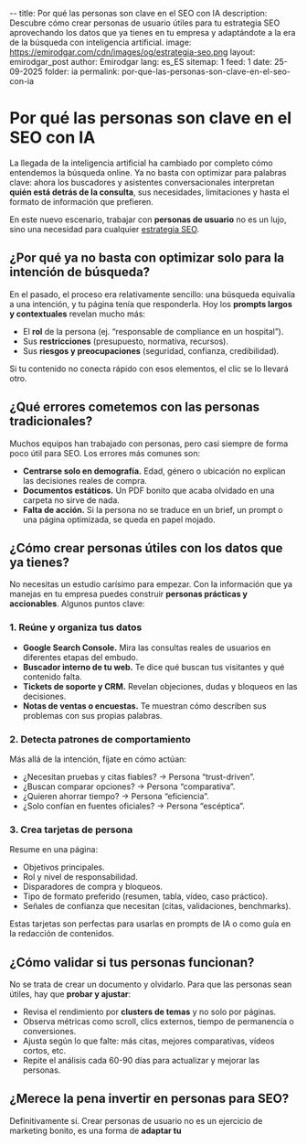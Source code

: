 --
title: Por qué las personas son clave en el SEO con IA
description: Descubre cómo crear personas de usuario útiles para tu estrategia SEO aprovechando los datos que ya tienes en tu empresa y adaptándote a la era de la búsqueda con inteligencia artificial.
image: https://emirodgar.com/cdn/images/og/estrategia-seo.png
layout: emirodgar_post
author: Emirodgar
lang: es_ES
sitemap: 1
feed: 1
date: 25-09-2025
folder: ia
permalink: por-que-las-personas-son-clave-en-el-seo-con-ia


# Por qué las personas son clave en el SEO con IA

La llegada de la inteligencia artificial ha cambiado por completo cómo entendemos la búsqueda online. Ya no basta con optimizar para palabras clave: ahora los buscadores y asistentes conversacionales interpretan **quién está detrás de la consulta**, sus necesidades, limitaciones y hasta el formato de información que prefieren.  

En este nuevo escenario, trabajar con **personas de usuario** no es un lujo, sino una necesidad para cualquier [estrategia SEO](https://emirodgar.com/estrategia-seo).

## ¿Por qué ya no basta con optimizar solo para la intención de búsqueda?

En el pasado, el proceso era relativamente sencillo: una búsqueda equivalía a una intención, y tu página tenía que responderla. Hoy los **prompts largos y contextuales** revelan mucho más:  

- El **rol** de la persona (ej. “responsable de compliance en un hospital”).  
- Sus **restricciones** (presupuesto, normativa, recursos).  
- Sus **riesgos y preocupaciones** (seguridad, confianza, credibilidad).  

Si tu contenido no conecta rápido con esos elementos, el clic se lo llevará otro.


## ¿Qué errores cometemos con las personas tradicionales?

Muchos equipos han trabajado con personas, pero casi siempre de forma poco útil para SEO. Los errores más comunes son:  

- **Centrarse solo en demografía.** Edad, género o ubicación no explican las decisiones reales de compra.  
- **Documentos estáticos.** Un PDF bonito que acaba olvidado en una carpeta no sirve de nada.  
- **Falta de acción.** Si la persona no se traduce en un brief, un prompt o una página optimizada, se queda en papel mojado.  


## ¿Cómo crear personas útiles con los datos que ya tienes?

No necesitas un estudio carísimo para empezar. Con la información que ya manejas en tu empresa puedes construir **personas prácticas y accionables**. Algunos puntos clave:  

### 1. Reúne y organiza tus datos
- **Google Search Console.** Mira las consultas reales de usuarios en diferentes etapas del embudo.  
- **Buscador interno de tu web.** Te dice qué buscan tus visitantes y qué contenido falta.  
- **Tickets de soporte y CRM.** Revelan objeciones, dudas y bloqueos en las decisiones.  
- **Notas de ventas o encuestas.** Te muestran cómo describen sus problemas con sus propias palabras.  

### 2. Detecta patrones de comportamiento
Más allá de la intención, fíjate en cómo actúan:  
- ¿Necesitan pruebas y citas fiables? → Persona “trust-driven”.  
- ¿Buscan comparar opciones? → Persona “comparativa”.  
- ¿Quieren ahorrar tiempo? → Persona “eficiencia”.  
- ¿Solo confían en fuentes oficiales? → Persona “escéptica”.  

### 3. Crea tarjetas de persona
Resume en una página:  
- Objetivos principales.  
- Rol y nivel de responsabilidad.  
- Disparadores de compra y bloqueos.  
- Tipo de formato preferido (resumen, tabla, vídeo, caso práctico).  
- Señales de confianza que necesitan (citas, validaciones, benchmarks).  

Estas tarjetas son perfectas para usarlas en prompts de IA o como guía en la redacción de contenidos.


## ¿Cómo validar si tus personas funcionan?

No se trata de crear un documento y olvidarlo. Para que las personas sean útiles, hay que **probar y ajustar**:  

- Revisa el rendimiento por **clusters de temas** y no solo por páginas.  
- Observa métricas como scroll, clics externos, tiempo de permanencia o conversiones.  
- Ajusta según lo que falte: más citas, mejores comparativas, vídeos cortos, etc.  
- Repite el análisis cada 60-90 días para actualizar y mejorar las personas.  


## ¿Merece la pena invertir en personas para SEO?

Definitivamente sí. Crear personas de usuario no es un ejercicio de marketing bonito, es una forma de **adaptar tu**
